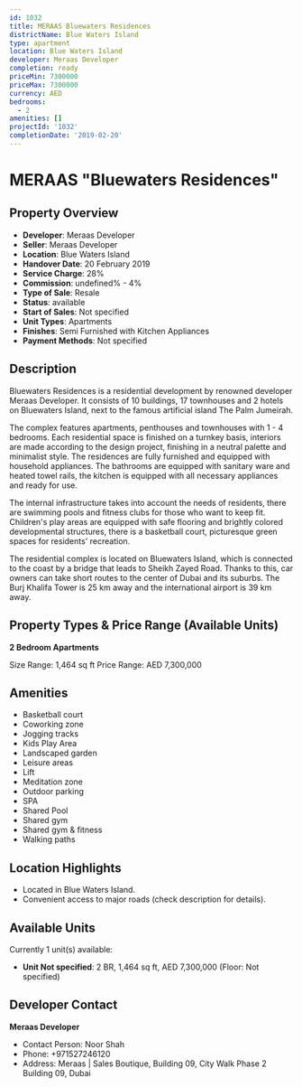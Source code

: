 ```yaml
---
id: 1032
title: MERAAS Bluewaters Residences
districtName: Blue Waters Island
type: apartment
location: Blue Waters Island
developer: Meraas Developer
completion: ready
priceMin: 7300000
priceMax: 7300000
currency: AED
bedrooms:
  - 2
amenities: []
projectId: '1032'
completionDate: '2019-02-20'
---
```


# MERAAS "Bluewaters Residences"

## Property Overview
- **Developer**: Meraas Developer
- **Seller**: Meraas Developer
- **Location**: Blue Waters Island
- **Handover Date**: 20 February 2019
- **Service Charge**: 28%
- **Commission**: undefined% - 4%
- **Type of Sale**: Resale
- **Status**: available
- **Start of Sales**: Not specified
- **Unit Types**: Apartments
- **Finishes**: Semi Furnished with Kitchen Appliances
- **Payment Methods**: Not specified

## Description
Bluewaters Residences is a residential development by renowned developer Meraas Developer. It consists of 10 buildings, 17 townhouses and 2 hotels on Bluewaters Island, next to the famous artificial island The Palm Jumeirah.

The complex features apartments, penthouses and townhouses with 1 - 4 bedrooms. Each residential space is finished on a turnkey basis, interiors are made according to the design project, finishing in a neutral palette and minimalist style. The residences are fully furnished and equipped with household appliances. The bathrooms are equipped with sanitary ware and heated towel rails, the kitchen is equipped with all necessary appliances and ready for use.

The internal infrastructure takes into account the needs of residents, there are swimming pools and fitness clubs for those who want to keep fit. Children's play areas are equipped with safe flooring and brightly colored developmental structures, there is a basketball court, picturesque green spaces for residents' recreation.

The residential complex is located on Bluewaters Island, which is connected to the coast by a bridge that leads to Sheikh Zayed Road. Thanks to this, car owners can take short routes to the center of Dubai and its suburbs. The Burj Khalifa Tower is 25 km away and the international airport is 39 km away.

## Property Types & Price Range (Available Units)
**2 Bedroom Apartments**

Size Range: 1,464 sq ft
Price Range: AED 7,300,000

## Amenities
- Basketball court
- Coworking zone
- Jogging tracks
- Kids Play Area
- Landscaped garden
- Leisure areas
- Lift
- Meditation zone
- Outdoor parking
- SPA
- Shared Pool
- Shared gym
- Shared gym & fitness
- Walking paths

## Location Highlights
- Located in Blue Waters Island.
- Convenient access to major roads (check description for details).

## Available Units
Currently 1 unit(s) available:
- **Unit Not specified**: 2 BR, 1,464 sq ft, AED 7,300,000 (Floor: Not specified)

## Developer Contact
**Meraas Developer**
- Contact Person: Noor Shah
- Phone: +971527246120
- Address: Meraas | Sales Boutique, Building 09, City Walk Phase 2 Building 09, Dubai
